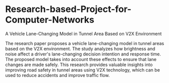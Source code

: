 # Research-based-Project-for-Computer-Networks
A Vehicle Lane-Changing Model in Tunnel Area Based on V2X Environment

 The research paper proposes a vehicle lane-changing model in tunnel areas based on the V2X environment. The study analyzes how brightness and noise affect a driver's lane-changing decision intention and response time. The proposed model takes into account these effects to ensure that lane changes are made safely. This research provides valuable insights into improving road safety in tunnel areas using V2X technology, which can be used to reduce accidents and improve traffic flow.
